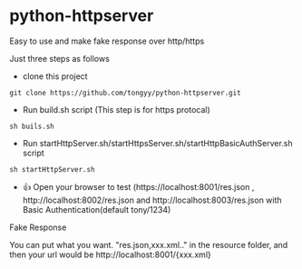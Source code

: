 # python-httpserver
Easy to use and make fake response over http/https

Just three steps as follows

* clone this project

```shell
git clone https://github.com/tongyy/python-httpserver.git
```

* Run build.sh script (This step is for https protocal)

```shell
sh buils.sh
```
* Run startHttpServer.sh/startHttpsServer.sh/startHttpBasicAuthServer.sh script 

```shell
sh startHttpServer.sh 
```

* :+1: Open your browser to test (https://localhost:8001/res.json , http://localhost:8002/res.json and http://localhost:8003/res.json with Basic Authentication(default tony/1234)

 Fake Response
 
 
 You can put what you want. "res.json,xxx.xml.." in the resource folder, and then your url would be
 http://localhost:8001/{xxx.xml}




